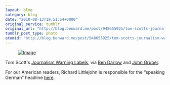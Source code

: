 ```yaml
---
layout: blog
category: blog
date: "2010-08-13T19:51:54+0000"
original_service: tumblr
original_url: "http://blog.benward.me/post/948655925/tom-scotts-journalism-warning"
tumblr_post_type: photo
atomid: "http://blog.benward.me/post/948655925/tom-scotts-journalism-warning"
---
```

<figure class="photo">
  <a href="http://www.tomscott.com/warnings/"><img src="http://benward.me/res/tumblr/media/948655925/0.jpg" alt="Image"></a>
</figure>

Tom Scott's [Journalism Warning Labels](http://www.tomscott.com/warnings/), via [Ben Darlow](http://stumble.kapowaz.net/post/948499841/journalism-warning-labels) and [John Gruber](http://daringfireball.net/linked/2010/08/13/journalism-warning-labels).

For our American readers, Richard Littlejohn is responsible for the “speaking German” headline [here](http://blog.benward.me/post/758839657).